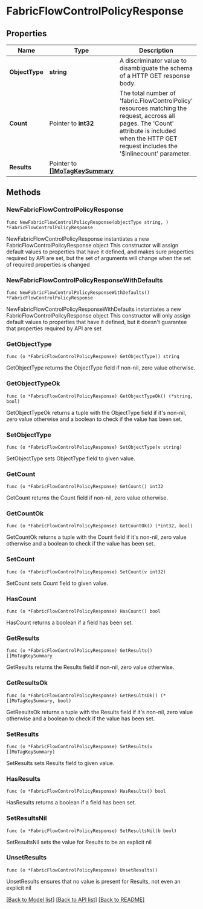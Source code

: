 # FabricFlowControlPolicyResponse

## Properties

Name | Type | Description | Notes
------------ | ------------- | ------------- | -------------
**ObjectType** | **string** | A discriminator value to disambiguate the schema of a HTTP GET response body. | 
**Count** | Pointer to **int32** | The total number of &#39;fabric.FlowControlPolicy&#39; resources matching the request, accross all pages. The &#39;Count&#39; attribute is included when the HTTP GET request includes the &#39;$inlinecount&#39; parameter. | [optional] 
**Results** | Pointer to [**[]MoTagKeySummary**](MoTagKeySummary.md) |  | [optional] 

## Methods

### NewFabricFlowControlPolicyResponse

`func NewFabricFlowControlPolicyResponse(objectType string, ) *FabricFlowControlPolicyResponse`

NewFabricFlowControlPolicyResponse instantiates a new FabricFlowControlPolicyResponse object
This constructor will assign default values to properties that have it defined,
and makes sure properties required by API are set, but the set of arguments
will change when the set of required properties is changed

### NewFabricFlowControlPolicyResponseWithDefaults

`func NewFabricFlowControlPolicyResponseWithDefaults() *FabricFlowControlPolicyResponse`

NewFabricFlowControlPolicyResponseWithDefaults instantiates a new FabricFlowControlPolicyResponse object
This constructor will only assign default values to properties that have it defined,
but it doesn't guarantee that properties required by API are set

### GetObjectType

`func (o *FabricFlowControlPolicyResponse) GetObjectType() string`

GetObjectType returns the ObjectType field if non-nil, zero value otherwise.

### GetObjectTypeOk

`func (o *FabricFlowControlPolicyResponse) GetObjectTypeOk() (*string, bool)`

GetObjectTypeOk returns a tuple with the ObjectType field if it's non-nil, zero value otherwise
and a boolean to check if the value has been set.

### SetObjectType

`func (o *FabricFlowControlPolicyResponse) SetObjectType(v string)`

SetObjectType sets ObjectType field to given value.


### GetCount

`func (o *FabricFlowControlPolicyResponse) GetCount() int32`

GetCount returns the Count field if non-nil, zero value otherwise.

### GetCountOk

`func (o *FabricFlowControlPolicyResponse) GetCountOk() (*int32, bool)`

GetCountOk returns a tuple with the Count field if it's non-nil, zero value otherwise
and a boolean to check if the value has been set.

### SetCount

`func (o *FabricFlowControlPolicyResponse) SetCount(v int32)`

SetCount sets Count field to given value.

### HasCount

`func (o *FabricFlowControlPolicyResponse) HasCount() bool`

HasCount returns a boolean if a field has been set.

### GetResults

`func (o *FabricFlowControlPolicyResponse) GetResults() []MoTagKeySummary`

GetResults returns the Results field if non-nil, zero value otherwise.

### GetResultsOk

`func (o *FabricFlowControlPolicyResponse) GetResultsOk() (*[]MoTagKeySummary, bool)`

GetResultsOk returns a tuple with the Results field if it's non-nil, zero value otherwise
and a boolean to check if the value has been set.

### SetResults

`func (o *FabricFlowControlPolicyResponse) SetResults(v []MoTagKeySummary)`

SetResults sets Results field to given value.

### HasResults

`func (o *FabricFlowControlPolicyResponse) HasResults() bool`

HasResults returns a boolean if a field has been set.

### SetResultsNil

`func (o *FabricFlowControlPolicyResponse) SetResultsNil(b bool)`

 SetResultsNil sets the value for Results to be an explicit nil

### UnsetResults
`func (o *FabricFlowControlPolicyResponse) UnsetResults()`

UnsetResults ensures that no value is present for Results, not even an explicit nil

[[Back to Model list]](../README.md#documentation-for-models) [[Back to API list]](../README.md#documentation-for-api-endpoints) [[Back to README]](../README.md)


